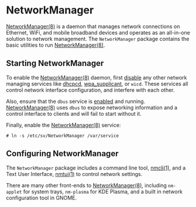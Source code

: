 # NetworkManager

[NetworkManager(8)](https://man.voidlinux.org/NetworkManager.8) is a daemon that
manages network connections on Ethernet, WiFi, and mobile broadband devices and
operates as an all-in-one solution to network management. The `NetworkManager`
package contains the basic utilities to run
[NetworkManager(8)](https://man.voidlinux.org/NetworkManager.8).

## Starting NetworkManager

To enable the [NetworkManager(8)](https://man.voidlinux.org/NetworkManager.8)
daemon, first [disable](../services/index.md) any other network managing
services like [dhcpcd](dhcpcd.md), [wpa_supplicant](wpa_supplicant.md), or
`wicd`. These services all control network interface configuration, and
interfere with each other.

Also, ensure that the `dbus` service is [enabled](../services/index.md) and
running. [NetworkManager(8)](https://man.voidlinux.org/NetworkManager.8) uses
`dbus` to expose networking information and a control interface to clients and
will fail to start without it.

Finally, enable the
[NetworkManager(8)](https://man.voidlinux.org/NetworkManager.8) service:

```
# ln -s /etc/sv/NetworkManager /var/service
```

## Configuring NetworkManager

The `NetworkManager` package includes a command line tool,
[nmcli(1)](https://man.voidlinux.org/nmcli.1), and a Text User Interface,
[nmtui(1)](https://man.voidlinux.org/nmtui.1) to control network settings.

There are many other front-ends to
[NetworkManager(8)](https://man.voidlinux.org/NetworkManager.8), including
`nm-applet` for system trays, `nm-plasma` for KDE Plasma, and a built in network
configuration tool in GNOME.
